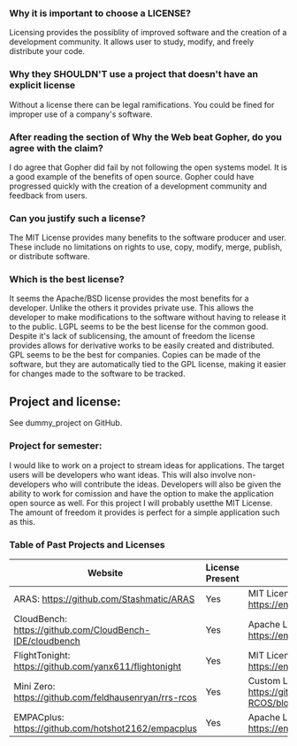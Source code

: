 ### Why it is important to choose a LICENSE?
Licensing provides the possiblity of improved software and the creation of a development community. It allows user to study, modify, and freely distribute your code.

### Why they SHOULDN'T use a project that doesn't have an explicit license
Without a license there can be legal ramifications. You could be fined for improper use of a company's software. 

### After reading the section of Why the Web beat Gopher, do you agree with the claim?
I do agree that Gopher did fail by not following the open systems model. It is a good example of the benefits of open source. Gopher could have progressed quickly with the creation of a development community and feedback from users.

### Can you justify such a license?
The MIT License provides many benefits to the software producer and user. These include no limitations on rights to use, copy, modify, merge, publish, or distribute software.

### Which is the best license?
It seems the Apache/BSD license provides the most benefits for a developer. Unlike the others it provides private use. This allows the developer to make modifications to the software without having to release it to the public. LGPL seems to be the best license for the common good. Despite it's lack of sublicensing, the amount of freedom the license provides allows for derivative works to be easily created and distributed. GPL seems to be the best for companies. Copies can be made of the software, but they are automatically tied to the GPL license, making it easier for changes made to the software to be tracked.

## Project and license:
See dummy_project on GitHub. 

### Project for semester:
I would like to work on a project to stream ideas for applications. The target users will be developers who want ideas. This will also involve non-developers who will contribute the ideas. Developers will also be given the ability to work for comission and have the option to make the application open source as well. For this project I will probably usetthe MIT License. The amount of freedom it provides is perfect for a simple application such as this.

### Table of Past Projects and Licenses
|   Website      |   License Present     |    License    |
| -------------  |-------------          | ------------- |
| ARAS: https://github.com/Stashmatic/ARAS |Yes| MIT License: https://en.wikipedia.org/wiki/MIT_License   |
| CloudBench: https://github.com/CloudBench-IDE/cloudbench |Yes| Apache License: https://en.wikipedia.org/wiki/Apache_License   |
| FlightTonight: https://github.com/yanx611/flightonight | Yes|  MIT License: https://en.wikipedia.org/wiki/MIT_License |
| Mini Zero: https://github.com/feldhausenryan/rrs-rcos | Yes|  Custom License: https://github.com/feldhausenryan/RRS-RCOS/blob/master/LICENSE.txt |
| EMPACplus: https://github.com/hotshot2162/empacplus | Yes|  Apache License: https://en.wikipedia.org/wiki/Apache_License |

